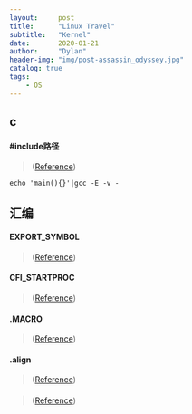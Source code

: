 ```yaml
---
layout:     post
title:      "Linux Travel"
subtitle:   "Kernel"
date:       2020-01-21
author:     "Dylan"
header-img: "img/post-assassin_odyssey.jpg"
catalog: true
tags:
    - OS
---
```



## c


#### #include路径

> ([Reference](https://www.cnblogs.com/amanlikethis/p/6914265.html))

`echo 'main(){}'|gcc -E -v -`


## 汇编


#### EXPORT_SYMBOL

> ([Reference](https://blog.csdn.net/qq_37858386/article/details/78444168))



#### CFI_STARTPROC

> ([Reference](https://blog.csdn.net/permike/article/details/41550991))




#### .MACRO

> ([Reference](https://www.cnblogs.com/Widesky/p/9006954.html))


#### .align

> ([Reference](https://www.cnblogs.com/GaryEmbed/archive/2012/11/21/2780783.html))



#### 

> ([Reference]())




#### 

> 



#### 

> 





#### 

> 






#### 

> 






